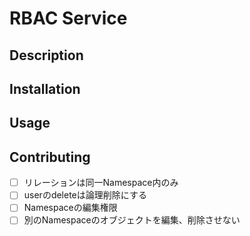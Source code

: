 # RBAC Service

## Description

## Installation

## Usage

## Contributing

- [ ] リレーションは同一Namespace内のみ
- [ ] userのdeleteは論理削除にする
- [ ] Namespaceの編集権限
- [ ] 別のNamespaceのオブジェクトを編集、削除させない
